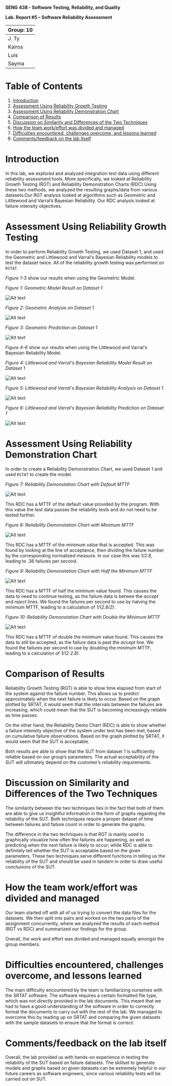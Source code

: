**SENG 438 - Software Testing, Reliability, and Quality**

**Lab. Report \#5 – Software Reliability Assessment**

| Group: 10      |
|-----------------|
|J. Ty|   
|Kairos|   
|Luis|   
|Sayma|

# Table of Contents
1. [Introduction](#introduction)
2. [Assessment Using Reliability Growth Testing](#par1)
3. [Assessment Using Reliability Demonstration Chart](#par2)
4. [Comparison of Results](#par3)
5. [Discussion on Similarity and Differences of the Two Techniques](#par4)
6. [How the team work/effort was divided and managed](#par5)
7. [Difficulties encountered, challenges overcome, and lessons learned](#par6)
8. [Comments/feedback on the lab itself](#par7)


# Introduction<a name="introduction"></a>
In this lab, we explored and analyzed integration test data using different reliability assessment tools. More specifically, we looked at Reliability Growth Testing (RGT) and Reliability Demonstration Charts (RDC).Using these two methods, we analyzed the resulting graphs/data from various datasets.Our RGT analysis looked at algorithms such as Geometric and Littlewood and Varral’s Bayesian Reliability. Our RDC analysis looked at failure intensity objectives.

# Assessment Using Reliability Growth Testing<a name="par1"></a>

In order to perform Reliability Growth Testing, we used Dataset 1, and used the Geometric and Littlewood and Varral's Bayesian Reliability models to test the dataset twice.
All of the reliability growth testing was performed on `RSTAT`.

*Figure 1-3* show our results when using the Geometric Model.

*Figure 1: Geometric Model Result on Dataset 1*

![Alt text](/media/geomodel.png?raw=true "Geometric Model Result")

*Figure 2: Geometric Analysis on Dataset 1*

![Alt text](/media/geoanalysis.png?raw=true "Geometric Analysis")

*Figure 3: Geometric Prediction on Dataset 1*

![Alt text](/media/geoprediction.png?raw=true "Geometric Prediction")

*Figure 4-6* show our results when using the Littlewood and Varral's Bayesian Reliability Model.

*Figure 4: Littlewood and Varral's Bayesian Reliability Model Result on Dataset 1*

![Alt text](/media/lvmodel.png?raw=true "Littlewood and Varral's Bayesian Reliability Model Result")

*Figure 5: Littlewood and Varral's Bayesian Reliability Analysis on Dataset 1*

![Alt text](/media/lvanalysis.png?raw=true "Littlewood and Varral's Bayesian Reliability Analysis")

*Figure 6: Littlewood and Varral's Bayesian Reliability Prediction on Dataset 1*

![Alt text](/media/lvprediction.png?raw=true "Littlewood and Varral's Bayesian Reliability Prediction")

# Assessment Using Reliability Demonstration Chart<a name="par2"></a> 
In order to create a Reliability Demonstration Chart, we used Dataset 1 and used `RSTAT` to create the model.

*Figure 7: Reliability Demonstation Chart with Default MTTF*

![Alt text](/media/rdcorig.png?raw=true "RDC Default MTTF")

This RDC has a MTTF of the default value provided by the program. With this value the test data passes the reliability tests and do not need to be tested further.


*Figure 8: Reliability Demonstation Chart with Minimum MTTF*

![Alt text](/media/rdcmin.png?raw=true "RDC Min MTTF")

This RDC has a MTTF of the minimum value that is accepted. This was found by looking at the line of acceptance, then dividing the failure number by the corresponding normalized measure. In our case this was *1/2.8*, leading to .36 failures per second.


*Figure 9: Reliability Demonstation Chart with Half the Minimum MTTF*

![Alt text](/media/rdchalf.png?raw=true "RDC Half MTTF")

This RDC has a MTTF of half the minimum value found. This causes the data to need to continue testing, as the failure data is betwee the *accept* and *reject* lines. We found the failures per second to use by halving the minimum MTTF, leading to a calculation of *1/(2.8/2)*.


*Figure 10: Reliability Demonstation Chart with Double the Minimum MTTF*

![Alt text](/media/rdcdouble.png?raw=true "RDC Double MTTF")

This RDC has a MTTF of double the minimum value found. This causes the data to still be accepted, as the failure data is past the *accept* line. We found the failures per second to use by doubling the minimum MTTF, leading to a calculation of *1/(2⋅2.8)*.

# Comparison of Results<a name="par3"></a>

Reliability Growth Testing (RGT) is able to show time elapsed from start of the system against the failure number. This allows us to predict approximately when the next failure is likely to occur. Based on the graph plotted by SRTAT, it would seem that the intervals between the failures are increasing, which could mean that the SUT is becoming increasingly reliable as time passes.

On the other hand, the Reliability Demo Chart (RDC) is able to show whether a failure intensity objective of the system under test has been met, based on cumulative failure observations. Based on the graph plotted by SRTAT, it would seem that the SUT is acceptable.

Both results are able to show that the SUT from dataset 1 is sufficiently reliable based on our group’s parameters. The actual acceptability of the SUT will ultimately depend on the customer’s reliability requirements.

# Discussion on Similarity and Differences of the Two Techniques<a name="par4"></a>

The similarity between the two techniques lies in the fact that both of them are able to give us insightful information in the form of graphs regarding the reliability of the SUT. Both techniques require a proper dataset of time between failures and failure count in order to generate the graphs.

The difference in the two techniques is that RGT is mainly used to graphically visualize how often the failures are happening, as well as predicting when the next failure is likely to occur; while RDC is able to definitely tell whether the SUT is acceptable based on the given parameters. These two techniques serve different functions in telling us the reliability of the SUT and should be used in tandem in order to draw useful conclusions of the SUT.

# How the team work/effort was divided and managed<a name="par5"></a>

Our team started off with all of us trying to convert the data files for the datasets. We then split into pairs and worked on the two parts of the assignment concurrently, where we analyzed the results of each method (RGT vs RDC) and summarized our findings for the group.

Overall, the work and effort was divided and managed equally amongst the group members.

# Difficulties encountered, challenges overcome, and lessons learned<a name="par6"></a>

The main difficulty encountered by the team is familiarizing ourselves with the SRTAT software. The software requires a certain formatted file type, which was not directly provided in the lab documents. This meant that we had to have a good understanding of the software in order to correctly format the documents to carry out with the rest of the lab. We managed to overcome this by reading up on SRTAT and comparing the given datasets with the sample datasets to ensure that the format is correct.

# Comments/feedback on the lab itself<a name="par7"></a>

Overall, the lab provided us with hands-on experience in testing the reliability of the SUT based on failure datasets. The skillset to generate models and graphs based on given datasets can be extremely helpful in our future careers as software engineers, since various reliability tests will be carried out on SUT.

